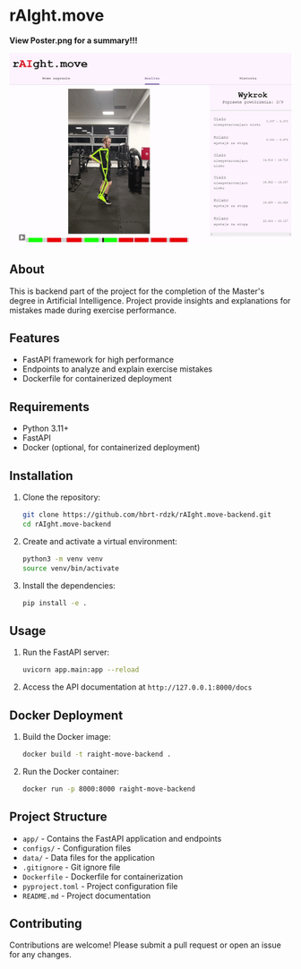# rAIght.move
**View Poster.png for a summary!!!**

![Example of segmentation and mistake recognition result](assets/example_result.gif)

## About

This is backend part of the project for the completion of the Master's degree in Artificial Intelligence. Project provide insights and explanations for mistakes made during exercise performance.
## Features

- FastAPI framework for high performance
- Endpoints to analyze and explain exercise mistakes
- Dockerfile for containerized deployment

## Requirements

- Python 3.11+
- FastAPI
- Docker (optional, for containerized deployment)

## Installation

1. Clone the repository:
   ```bash
   git clone https://github.com/hbrt-rdzk/rAIght.move-backend.git
   cd rAIght.move-backend
   ```

2. Create and activate a virtual environment:
   ```bash
   python3 -m venv venv
   source venv/bin/activate
   ```

3. Install the dependencies:
   ```bash
   pip install -e .
   ```

## Usage

1. Run the FastAPI server:
   ```bash
   uvicorn app.main:app --reload
   ```

2. Access the API documentation at `http://127.0.0.1:8000/docs`

## Docker Deployment

1. Build the Docker image:
   ```bash
   docker build -t raight-move-backend .
   ```

2. Run the Docker container:
   ```bash
   docker run -p 8000:8000 raight-move-backend
   ```

## Project Structure

- `app/` - Contains the FastAPI application and endpoints
- `configs/` - Configuration files
- `data/` - Data files for the application
- `.gitignore` - Git ignore file
- `Dockerfile` - Dockerfile for containerization
- `pyproject.toml` - Project configuration file
- `README.md` - Project documentation

## Contributing

Contributions are welcome! Please submit a pull request or open an issue for any changes.
